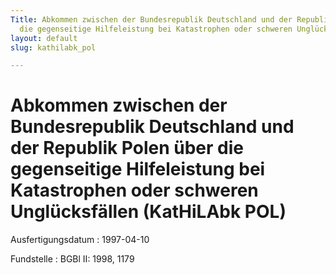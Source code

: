 ```yaml
---
Title: Abkommen zwischen der Bundesrepublik Deutschland und der Republik Polen über
  die gegenseitige Hilfeleistung bei Katastrophen oder schweren Unglücksfällen
layout: default
slug: kathilabk_pol

---
```


# Abkommen zwischen der Bundesrepublik Deutschland und der Republik Polen über die gegenseitige Hilfeleistung bei Katastrophen oder schweren Unglücksfällen (KatHiLAbk POL)

Ausfertigungsdatum
:   1997-04-10

Fundstelle
:   BGBl II: 1998, 1179

